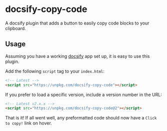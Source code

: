 # docsify-copy-code

A docsify plugin that adds a button to easily copy code blocks to your clipboard.

## Usage

Assuming you have a working [docsify](https://docsify.js.org) app set up, it is easy to use this plugin.

Add the following `script` tag to your `index.html`:

```html
<!-- Latest -->
<script src="https://unpkg.com/docsify-copy-code"></script>
```

If you prefer to load a specific version, include a version number in the URL:

```html
<!-- Latest v2.x.x -->
<script src="https://unpkg.com/docsify-copy-code@2"></script>
```

That is it! If all went well, any preformatted code should now have a `Click to copy!` link on hover.
